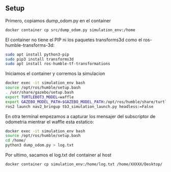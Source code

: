 ## Setup
Primero, copiamos dump_odom.py en el container
```bash
docker container cp src/dump_odom.py simulation_env:/home
```
El container no tiene el PIP ni los paquetes transforms3d como el ros-humble-transforms-3d:

```bash
sudo apt install python3-pip
sudo pip3 install transforms3d
sudo apt install ros-humble-tf-transformations
```

Iniciamos el container y corremos la simulacion 
```bash
docker exec -it simulation_env bash
source /opt/ros/humble/setup.bash
. /usr/share/gazebo/setup.bash
export TURTLEBOT3_MODEL=waffle
export GAZEBO_MODEL_PATH=$GAZEBO_MODEL_PATH:/opt/ros/humble/share/turtlebot3_gazebo/models
ros2 launch nav2_bringup tb3_simulation_launch.py headless:=False
```

En otra terminal empezamos a capturar los mensajer del subscriptor de odometria mientrar el waffle esta estatico:
```bash
docker exec -it simulation_env bash
source /opt/ros/humble/setup.bash
cd /home/
python3 dump_odom.py > log.txt
```
Por ultimo, sacamos el log.txt del container al host
```bash
docker container cp simulation_env:/home/log.txt /home/XXXXX/Desktop/
```

